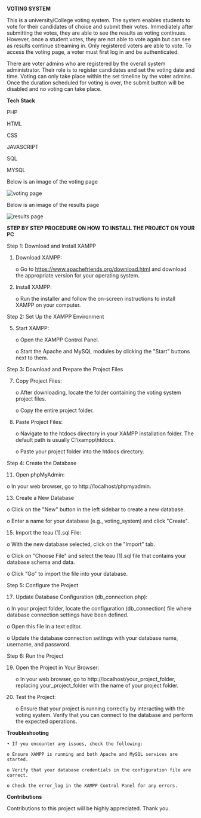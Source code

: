 **VOTING SYSTEM**

This is a university/College voting system. The system enables students to vote for their candidates of choice and submit their votes. Immediately after submitting the votes, they are able to see the results as voting continues. However, once a student votes, they are not able to vote again but can see as results continue streaming in. Only registered voters are able to vote. To access the voting page, a voter must first log in and be authenticated.

There are voter admins who are registered by the overall system administrator. Their role is to register candidates and set the voting date and time. Voting can only take place within the set timeline by the voter admins. Once the duration scheduled for voting is over, the submit button will be disabled and no voting can take place.

**Tech Stack**

PHP

HTML

CSS

JAVASCRIPT

SQL

MYSQL


Below is an image of the voting page

![voting page](https://github.com/user-attachments/assets/eb72b77c-1458-4cdd-804f-0d402721c27c)

Below is an image of the results page

![results page](https://github.com/user-attachments/assets/d6b43341-ff4f-4aed-8a9d-b0773218d556)

**STEP BY STEP PROCEDURE ON HOW TO INSTALL THE PROJECT ON YOUR PC**

Step 1: Download and Install XAMPP

1. Download XAMPP:
   
   o Go to https://www.apachefriends.org/download.html and download the appropriate version for your operating system.
   
3. Install XAMPP:

    o Run the installer and follow the on-screen instructions to install XAMPP on your computer.
   
Step 2: Set Up the XAMPP Environment
   
5. Start XAMPP:
   
   o Open the XAMPP Control Panel.
   
   o Start the Apache and MySQL modules by clicking the "Start" buttons next to them.
   
Step 3: Download and Prepare the Project Files
   
7. Copy Project Files:
   
   o After downloading, locate the folder containing the voting system project files.
   
   o Copy the entire project folder.
   
9. Paste Project Files:
    
   o Navigate to the htdocs directory in your XAMPP installation folder. The default path is usually C:\xampp\htdocs.
   
   o Paste your project folder into the htdocs directory.
   
Step 4: Create the Database
   
11. Open phpMyAdmin:
    
   o In your web browser, go to http://localhost/phpmyadmin.
   
13. Create a New Database
    
   o Click on the "New" button in the left sidebar to create a new database.
   
   o Enter a name for your database (e.g., voting_system) and click "Create".
   
15. Import the teau (1).sql File:
    
   o With the new database selected, click on the "Import" tab.
   
   o Click on "Choose File" and select the teau (1).sql file that contains your database schema and data.
   
   o Click "Go" to import the file into your database.
   
Step 5: Configure the Project

17. Update Database Configuration (db_connection.php):
    
   o In your project folder, locate the configuration (db_connection) file where database connection settings have been defined.
   
   o Open this file in a text editor.
   
   o Update the database connection settings with your database name, username, and password.
   
Step 6: Run the Project

19. Open the Project in Your Browser:
    
    o In your web browser, go to http://localhost/your_project_folder, replacing your_project_folder with the name of your project folder.
    
21. Test the Project:
    
    o Ensure that your project is running correctly by interacting with the voting system. Verify that you can connect to the database and perform the expected operations.
    
**Troubleshooting**
    
    • If you encounter any issues, check the following:
    
    o Ensure XAMPP is running and both Apache and MySQL services are started.
    
    o Verify that your database credentials in the configuration file are correct.
    
    o Check the error_log in the XAMPP Control Panel for any errors.

**Contributions**

Contributions to this project will be highly appreciated. Thank you.
